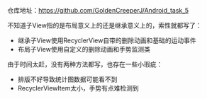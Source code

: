 仓库地址：https://github.com/GoldenCreeperJ/Android_task_5  

不知道子View指的是布局意义上的还是继承意义上的，索性就都写了：  
* 继承子View使用RecyclerView自带的删除动画和基础的运动事件  
* 布局子View使用自定义的删除动画和手势监测类

由于时间太赶，没有两种方法都写，也存在一些小瑕疵：  
* 排版不好导致统计图数据可能看不到
* RecyclerViewItem太小，手势有点难检测到
